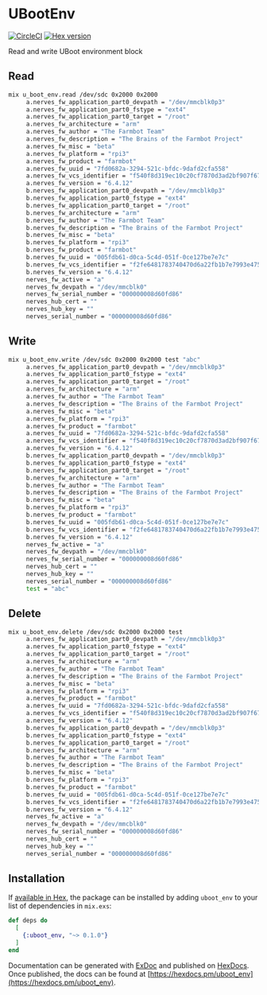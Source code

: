 # UBootEnv

[![CircleCI](https://circleci.com/gh/nerves-project/uboot_env.svg?style=svg)](https://circleci.com/gh/nerves-project/uboot_env)
[![Hex version](https://img.shields.io/hexpm/v/uboot_env.svg "Hex version")](https://hex.pm/packages/uboot_env)

Read and write UBoot environment block

## Read
```bash
mix u_boot_env.read /dev/sdc 0x2000 0x2000
	 a.nerves_fw_application_part0_devpath = "/dev/mmcblk0p3"
	 a.nerves_fw_application_part0_fstype = "ext4"
	 a.nerves_fw_application_part0_target = "/root"
	 a.nerves_fw_architecture = "arm"
	 a.nerves_fw_author = "The Farmbot Team"
	 a.nerves_fw_description = "The Brains of the Farmbot Project"
	 a.nerves_fw_misc = "beta"
	 a.nerves_fw_platform = "rpi3"
	 a.nerves_fw_product = "farmbot"
	 a.nerves_fw_uuid = "7fd0682a-3294-521c-bfdc-9dafd2cfa558"
	 a.nerves_fw_vcs_identifier = "f540f8d319ec10c20cf7870d3ad2bf907f67389d"
	 a.nerves_fw_version = "6.4.12"
	 b.nerves_fw_application_part0_devpath = "/dev/mmcblk0p3"
	 b.nerves_fw_application_part0_fstype = "ext4"
	 b.nerves_fw_application_part0_target = "/root"
	 b.nerves_fw_architecture = "arm"
	 b.nerves_fw_author = "The Farmbot Team"
	 b.nerves_fw_description = "The Brains of the Farmbot Project"
	 b.nerves_fw_misc = "beta"
	 b.nerves_fw_platform = "rpi3"
	 b.nerves_fw_product = "farmbot"
	 b.nerves_fw_uuid = "005fdb61-d0ca-5c4d-051f-0ce127be7e7c"
	 b.nerves_fw_vcs_identifier = "f2fe6481783740470d6a22fb1b7e7993e475239f"
	 b.nerves_fw_version = "6.4.12"
	 nerves_fw_active = "a"
	 nerves_fw_devpath = "/dev/mmcblk0"
	 nerves_fw_serial_number = "000000008d60fd86"
	 nerves_hub_cert = ""
	 nerves_hub_key = ""
	 nerves_serial_number = "000000008d60fd86"
```

## Write
```bash
mix u_boot_env.write /dev/sdc 0x2000 0x2000 test "abc"
	 a.nerves_fw_application_part0_devpath = "/dev/mmcblk0p3"
	 a.nerves_fw_application_part0_fstype = "ext4"
	 a.nerves_fw_application_part0_target = "/root"
	 a.nerves_fw_architecture = "arm"
	 a.nerves_fw_author = "The Farmbot Team"
	 a.nerves_fw_description = "The Brains of the Farmbot Project"
	 a.nerves_fw_misc = "beta"
	 a.nerves_fw_platform = "rpi3"
	 a.nerves_fw_product = "farmbot"
	 a.nerves_fw_uuid = "7fd0682a-3294-521c-bfdc-9dafd2cfa558"
	 a.nerves_fw_vcs_identifier = "f540f8d319ec10c20cf7870d3ad2bf907f67389d"
	 a.nerves_fw_version = "6.4.12"
	 b.nerves_fw_application_part0_devpath = "/dev/mmcblk0p3"
	 b.nerves_fw_application_part0_fstype = "ext4"
	 b.nerves_fw_application_part0_target = "/root"
	 b.nerves_fw_architecture = "arm"
	 b.nerves_fw_author = "The Farmbot Team"
	 b.nerves_fw_description = "The Brains of the Farmbot Project"
	 b.nerves_fw_misc = "beta"
	 b.nerves_fw_platform = "rpi3"
	 b.nerves_fw_product = "farmbot"
	 b.nerves_fw_uuid = "005fdb61-d0ca-5c4d-051f-0ce127be7e7c"
	 b.nerves_fw_vcs_identifier = "f2fe6481783740470d6a22fb1b7e7993e475239f"
	 b.nerves_fw_version = "6.4.12"
	 nerves_fw_active = "a"
	 nerves_fw_devpath = "/dev/mmcblk0"
	 nerves_fw_serial_number = "000000008d60fd86"
	 nerves_hub_cert = ""
	 nerves_hub_key = ""
	 nerves_serial_number = "000000008d60fd86"
	 test = "abc"
```

## Delete
```bash
mix u_boot_env.delete /dev/sdc 0x2000 0x2000 test
	 a.nerves_fw_application_part0_devpath = "/dev/mmcblk0p3"
	 a.nerves_fw_application_part0_fstype = "ext4"
	 a.nerves_fw_application_part0_target = "/root"
	 a.nerves_fw_architecture = "arm"
	 a.nerves_fw_author = "The Farmbot Team"
	 a.nerves_fw_description = "The Brains of the Farmbot Project"
	 a.nerves_fw_misc = "beta"
	 a.nerves_fw_platform = "rpi3"
	 a.nerves_fw_product = "farmbot"
	 a.nerves_fw_uuid = "7fd0682a-3294-521c-bfdc-9dafd2cfa558"
	 a.nerves_fw_vcs_identifier = "f540f8d319ec10c20cf7870d3ad2bf907f67389d"
	 a.nerves_fw_version = "6.4.12"
	 b.nerves_fw_application_part0_devpath = "/dev/mmcblk0p3"
	 b.nerves_fw_application_part0_fstype = "ext4"
	 b.nerves_fw_application_part0_target = "/root"
	 b.nerves_fw_architecture = "arm"
	 b.nerves_fw_author = "The Farmbot Team"
	 b.nerves_fw_description = "The Brains of the Farmbot Project"
	 b.nerves_fw_misc = "beta"
	 b.nerves_fw_platform = "rpi3"
	 b.nerves_fw_product = "farmbot"
	 b.nerves_fw_uuid = "005fdb61-d0ca-5c4d-051f-0ce127be7e7c"
	 b.nerves_fw_vcs_identifier = "f2fe6481783740470d6a22fb1b7e7993e475239f"
	 b.nerves_fw_version = "6.4.12"
	 nerves_fw_active = "a"
	 nerves_fw_devpath = "/dev/mmcblk0"
	 nerves_fw_serial_number = "000000008d60fd86"
	 nerves_hub_cert = ""
	 nerves_hub_key = ""
	 nerves_serial_number = "000000008d60fd86"
```

## Installation

If [available in Hex](https://hex.pm/docs/publish), the package can be installed
by adding `uboot_env` to your list of dependencies in `mix.exs`:

```elixir
def deps do
  [
    {:uboot_env, "~> 0.1.0"}
  ]
end
```

Documentation can be generated with [ExDoc](https://github.com/elixir-lang/ex_doc)
and published on [HexDocs](https://hexdocs.pm). Once published, the docs can
be found at [https://hexdocs.pm/uboot_env](https://hexdocs.pm/uboot_env).

